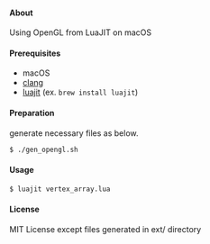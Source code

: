 #### About

Using OpenGL from LuaJIT on macOS

#### Prerequisites

- macOS
- [clang](https://clang.llvm.org)
- [luajit](https://luajit.org) (ex. `brew install luajit`)

#### Preparation

generate necessary files as below.

````sh
$ ./gen_opengl.sh
````

#### Usage

````sh
$ luajit vertex_array.lua
````

#### License

MIT License except files generated in ext/ directory
